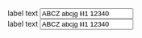 <div class="au-body au-body--dark example-form-item">
  <label for="text-input">label text</label>
  <input class="au-text-input au-text-input--block au-text-input--valid" name="text-input" id="text-input" type="text" value="ABCZ abcjg liI1 12340">
</div>
<div class="au-body au-body--dark example-form-item">
  <label for="text-input">label text</label>
  <input class="au-text-input au-text-input--block au-text-input--invalid" name="text-input" id="text-input" type="text" value="ABCZ abcjg liI1 12340">
</div>

